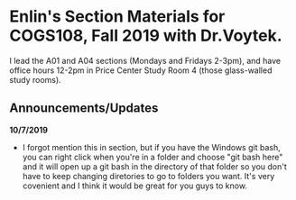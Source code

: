 # Enlin's Section Materials for COGS108, Fall 2019 with Dr.Voytek.
I lead the A01 and A04 sections (Mondays and Fridays 2-3pm), and have office hours 12-2pm in Price Center Study Room 4 (those glass-walled study rooms).

## Announcements/Updates

__10/7/2019__
- I forgot mention this in section, but if you have the Windows git bash, you can right click when you're in a folder and choose "git bash here" and it will open up a git bash in the directory of that folder so you don't have to keep changing diretories to go to folders you want. It's very covenient and I think it would be great for you guys to know.

